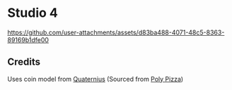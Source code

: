 # Studio 4



https://github.com/user-attachments/assets/d83ba488-4071-48c5-8363-89169b1dfe00



## Credits

Uses coin model from [Quaternius](https://quaternius.com/) (Sourced from [Poly Pizza](https://poly.pizza/m/QHZtj94fvh))


